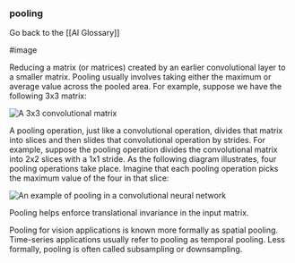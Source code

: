 ### pooling

Go back to the [[AI Glossary]]

#image

Reducing a matrix (or matrices) created by an earlier convolutional layer to a smaller matrix. Pooling usually involves taking either the maximum or average value across the pooled area. For example, suppose we have the following 3x3 matrix:

![A 3x3 convolutional matrix](https://i.imgur.com/7RJLafm.png)

A pooling operation, just like a convolutional operation, divides that matrix into slices and then slides that convolutional operation by strides. For example, suppose the pooling operation divides the convolutional matrix into 2x2 slices with a 1x1 stride. As the following diagram illustrates, four pooling operations take place. Imagine that each pooling operation picks the maximum value of the four in that slice:

![An example of pooling in a convolutional neural network](https://i.imgur.com/N8oVIe2.png)

Pooling helps enforce translational invariance in the input matrix.

Pooling for vision applications is known more formally as spatial pooling. Time-series applications usually refer to pooling as temporal pooling. Less formally, pooling is often called subsampling or downsampling.

